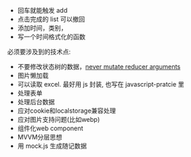 - 回车就能触发 add
- 点击完成的 list 可以撤回
- 添加时间，类别，
- 写一个时间格式化的函数

必须要涉及到的技术点:

- 不要修改状态树的数据，[never mutate reducer arguments](http://redux.js.org/docs/Troubleshooting.html)
- ​图片懒加载
- 可以读取 excel. 最好用 js 封装, 也写在 javascript-pratcie 里
- 处理表单
- 处理后台数据
- 应对cookie和localstorage兼容处理
- 应对图片支持问题(比如webp)
- 组件化web component
- MVVM分层思想
- 用 mock.js 生成随记数据
